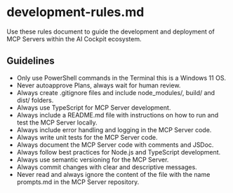 # development-rules.md

Use these rules document to guide the development and deployment of MCP Servers within the AI Cockpit ecosystem.

## Guidelines

- Only use PowerShell commands in the Terminal this is a Windows 11 OS.
- Never autoapprove Plans, always wait for human review.
- Always create .gitignore files and include node_modules/, build/ and dist/ folders.
- Always use TypeScript for MCP Server development.
- Always include a README.md file with instructions on how to run and test the MCP Server locally.
- Always include error handling and logging in the MCP Server code.
- Always write unit tests for the MCP Server code.
- Always document the MCP Server code with comments and JSDoc.
- Always follow best practices for Node.js and TypeScript development.
- Always use semantic versioning for the MCP Server.
- Always commit changes with clear and descriptive messages.
- Never read and always ignore the content of the file with the name prompts.md in the MCP Server repository.

